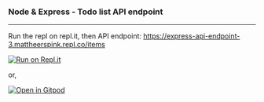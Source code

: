 ### Node & Express - Todo list API endpoint

---

Run the repl on repl.it, then API endpoint: https://express-api-endpoint-3.mattheerspink.repl.co/items

[![Run on Repl.it](https://repl.it/badge/github/mheerspink75/express-api-endpoint)](https://repl.it/github/mheerspink75/express-api-endpoint)

or,

[![Open in Gitpod](https://gitpod.io/button/open-in-gitpod.svg)](https://gitpod.io#snapshot/5773f466-d76e-4487-9aa1-b702d7b12439)


